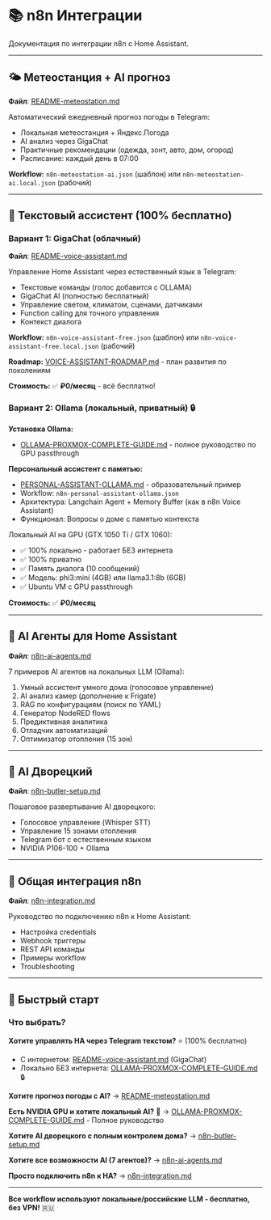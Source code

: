 # 📚 n8n Интеграции

Документация по интеграции n8n с Home Assistant.

---

## 🌤️ Метеостанция + AI прогноз

**Файл**: [README-meteostation.md](./README-meteostation.md)

Автоматический ежедневный прогноз погоды в Telegram:
- Локальная метеостанция + Яндекс.Погода
- AI анализ через GigaChat
- Практичные рекомендации (одежда, зонт, авто, дом, огород)
- Расписание: каждый день в 07:00

**Workflow:** `n8n-meteostation-ai.json` (шаблон) или `n8n-meteostation-ai.local.json` (рабочий)

---

## 🤖 Текстовый ассистент (100% бесплатно)

### Вариант 1: GigaChat (облачный)

**Файл**: [README-voice-assistant.md](./README-voice-assistant.md)

Управление Home Assistant через естественный язык в Telegram:
- Текстовые команды (голос добавится с OLLAMA)
- GigaChat AI (полностью бесплатный)
- Управление светом, климатом, сценами, датчиками
- Function calling для точного управления
- Контекст диалога

**Workflow:** `n8n-voice-assistant-free.json` (шаблон) или `n8n-voice-assistant-free.local.json` (рабочий)

**Roadmap:** [VOICE-ASSISTANT-ROADMAP.md](./VOICE-ASSISTANT-ROADMAP.md) - план развития по поколениям

**Стоимость:** ✅ **₽0/месяц** - всё бесплатно!

### Вариант 2: Ollama (локальный, приватный) 🔒

**Установка Ollama:**
- [OLLAMA-PROXMOX-COMPLETE-GUIDE.md](./OLLAMA-PROXMOX-COMPLETE-GUIDE.md) - полное руководство по GPU passthrough

**Персональный ассистент с памятью:**
- [PERSONAL-ASSISTANT-OLLAMA.md](./PERSONAL-ASSISTANT-OLLAMA.md) - образовательный пример
- Workflow: `n8n-personal-assistant-ollama.json`
- Архитектура: Langchain Agent + Memory Buffer (как в n8n Voice Assistant)
- Функционал: Вопросы о доме с памятью контекста

Локальный AI на GPU (GTX 1050 Ti / GTX 1060):
- ✅ 100% локально - работает БЕЗ интернета
- ✅ 100% приватно
- ✅ Память диалога (10 сообщений)
- ✅ Модель: phi3:mini (4GB) или llama3.1:8b (6GB)
- ✅ Ubuntu VM с GPU passthrough

**Стоимость:** ✅ **₽0/месяц**

---

## 🤖 AI Агенты для Home Assistant

**Файл**: [n8n-ai-agents.md](./n8n-ai-agents.md)

7 примеров AI агентов на локальных LLM (Ollama):
1. Умный ассистент умного дома (голосовое управление)
2. AI анализ камер (дополнение к Frigate)
3. RAG по конфигурациям (поиск по YAML)
4. Генератор NodeRED flows
5. Предиктивная аналитика
6. Отладчик автоматизаций
7. Оптимизатор отопления (15 зон)

---

## 🤵 AI Дворецкий

**Файл**: [n8n-butler-setup.md](./n8n-butler-setup.md)

Пошаговое развертывание AI дворецкого:
- Голосовое управление (Whisper STT)
- Управление 15 зонами отопления
- Telegram бот с естественным языком
- NVIDIA P106-100 + Ollama

---

## 🔗 Общая интеграция n8n

**Файл**: [n8n-integration.md](./n8n-integration.md)

Руководство по подключению n8n к Home Assistant:
- Настройка credentials
- Webhook триггеры
- REST API команды
- Примеры workflow
- Troubleshooting

---

## 🚀 Быстрый старт

### Что выбрать?

**Хотите управлять HA через Telegram текстом?** ⭐ (100% бесплатно)
- С интернетом: [README-voice-assistant.md](./README-voice-assistant.md) (GigaChat)
- Локально БЕЗ интернета: [OLLAMA-PROXMOX-COMPLETE-GUIDE.md](./OLLAMA-PROXMOX-COMPLETE-GUIDE.md) 🔒

**Хотите прогноз погоды с AI?**
→ [README-meteostation.md](./README-meteostation.md)

**Есть NVIDIA GPU и хотите локальный AI?** 🚀
→ [OLLAMA-PROXMOX-COMPLETE-GUIDE.md](./OLLAMA-PROXMOX-COMPLETE-GUIDE.md) - Полное руководство

**Хотите AI дворецкого с полным контролем дома?**
→ [n8n-butler-setup.md](./n8n-butler-setup.md)

**Хотите все возможности AI (7 агентов)?**
→ [n8n-ai-agents.md](./n8n-ai-agents.md)

**Просто подключить n8n к HA?**
→ [n8n-integration.md](./n8n-integration.md)

---


**Все workflow используют локальные/российские LLM - бесплатно, без VPN!** 🇷🇺
